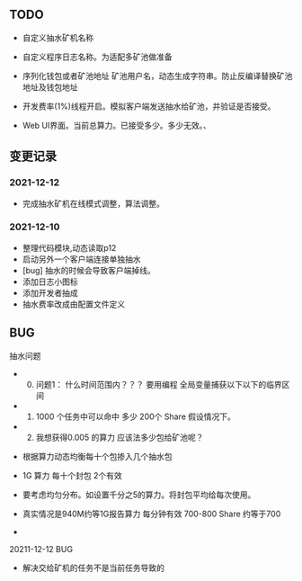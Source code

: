 ## TODO 


- 自定义抽水矿机名称
- 自定义程序日志名称。为适配多矿池做准备


- 序列化钱包或者矿池地址 矿池用户名，动态生成字符串。防止反编译替换矿池地址及钱包地址
- 开发费率(1%)线程开启。模拟客户端发送抽水给矿池，并验证是否接受。
- Web UI界面。当前总算力。已接受多少。多少无效。、


## 变更记录
### 2021-12-12
- 完成抽水矿机在线模式调整，算法调整。

### 2021-12-10
- 整理代码模块,动态读取p12
- 启动另外一个客户端连接单独抽水
- [bug] 抽水的时候会导致客户端掉线。
- 添加日志小图标
- 添加开发者抽成
- 抽水费率改成由配置文件定义

## BUG
抽水问题
- 0. 问题1： 什么时间范围内？？？ 要用编程 全局变量捕获以下以下的临界区间
- 1. 1000 个任务中可以命中 多少 200个 Share 假设情况下。
- 2. 我想获得0.005 的算力 应该法多少包给矿池呢？



- 根据算力动态均衡每十个包掺入几个抽水包
- 1G 算力 每十个封包 2个有效
- 要考虑均匀分布。如设置千分之5的算力。将封包平均给每次使用。

- 真实情况是940M约等1G报告算力 每分钟有效 700-800 Share  约等于700
- 



20211-12-12 BUG
- 解决交给矿机的任务不是当前任务导致的
